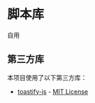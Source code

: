 # 脚本库
自用

## 第三方库

本项目使用了以下第三方库：
- [toastify-js](https://github.com/apvarun/toastify-js) - [MIT License](https://opensource.org/licenses/MIT)
